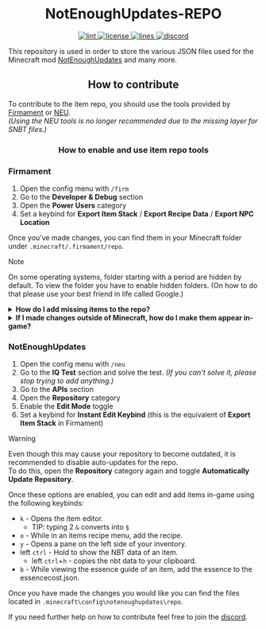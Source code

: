 <!-- markdownlint-disable no-inline-html -->
<h1 align="center"> NotEnoughUpdates-REPO </h1>

<p align="center">
  <!-- lint -->
  <a href="https://github.com/NotEnoughUpdates/NotEnoughUpdates-REPO/actions" target="_blank">
    <img src="https://img.shields.io/github/actions/workflow/status/NotEnoughUpdates/NotEnoughUpdates-REPO/NotEnoughUpdates-REPO-Workflow.yml?label=lint&logo=github&logoColor=FFFFFF&branch=master" alt="lint">
  </a>
  <!-- license -->
  <a href="https://github.com/NotEnoughUpdates/NotEnoughUpdates-REPO/blob/master/LICENSE" target="_blank">
    <img src="https://img.shields.io/github/license/NotEnoughUpdates/NotEnoughUpdates-REPO?color=success&logo=github&logoColor=FFFFFF" alt="license">
  </a>
  <!-- lines -->
  <a href="https://github.com/NotEnoughUpdates/NotEnoughUpdates-REPO">
    <img src="https://tokei.rs/b1/github/NotEnoughUpdates/NotEnoughUpdates-REPO" alt="lines">
  </a>
  <!-- discord -->
  <a href="https://discord.gg/moulberry" target="_blank">
    <img src="https://img.shields.io/discord/516977525906341928?label=discord&color=success&logo=discord&logoColor=FFFFFF" alt="discord">
  </a>
</p>

This repository is used in order to store the various JSON files used for the Minecraft mod [NotEnoughUpdates](https://github.com/Moulberry/NotEnoughUpdates) and many more.

<h2 align="center"> How to contribute </h2>

To contribute to the item repo, you should use the tools provided by [Firmament](https://modrinth.com/mod/firmament) or [NEU](https://modrinth.com/mod/notenoughupdates).  
*(Using the NEU tools is no longer recommended due to the missing layer for SNBT files.)*

<h3 align="center"> How to enable and use item repo tools </h3>

### Firmament

1. Open the config menu with `/firm`
2. Go to the **Developer & Debug** section
3. Open the **Power Users** category
4. Set a keybind for **Export Item Stack** / **Export Recipe Data** / **Export NPC Location**

Once you’ve made changes, you can find them in your Minecraft folder under `.minecraft/.firmament/repo`.

> [!NOTE]  
> On some operating systems, folder starting with a period are hidden by default. To view the folder you have to enable hidden folders. (On how to do that please use your best friend in life called Google.)

<details>
<summary><b>How do I add missing items to the repo?</b></summary>
<br>

1. Press your keybind for **Export Item Stack**  
2. Open your Minecraft folder  
3. Upload the newly created `.json` and `.snbt` files to your own fork of the NEU-Repo  
   - JSON files can be found under `.firmament/repo/items`  
   - SNBT files can be found under `.firmament/repo/itemsOverlay/(Note 1)`  
     - **Note 1:** You may find more than one folder here. The numbers represent the Minecraft Data Version in which the item was exported.  
       Example: The data version for Minecraft `1.21.5` is `4325` (see the Minecraft Wiki: <https://minecraft.wiki/w/Data_version>).  
       If you encounter a data version that does not exist in the original NEU-Repo, don’t worry—just commit the new folder with your changes.
4. Make a pull request to the NEU-Repo  
5. Wait for it to be merged  

</details>

<details>
<summary><b>If I made changes outside of Minecraft, how do I make them appear in-game?</b></summary>

There are two ways to do this:  

1. Restart your Minecraft client  
2. Use the in-game Firmament command: `/firm repo reload`  

*Tip: Since you may need to do this more than once, you can set up a keybind with `/firm macros`.*  

---

> [!WARNING]  
> If you made changes to an item’s lore, you need to re-sync the `nbttag` to make it correct again.  
> *(Otherwise, our GitHub workflow will yell at you.)*  
> To do this, run:  
>
> ```bash
> /firm dev reexportlore <itemID>
> ```  
>
> Example: `/firm dev reexportlore WARDEN_HELMET`

</details>

### NotEnoughUpdates

1. Open the config menu with `/neu`  
2. Go to the **IQ Test** section and solve the test. *(If you can’t solve it, please stop trying to add anything.)*  
3. Go to the **APIs** section  
4. Open the **Repository** category  
5. Enable the **Edit Mode** toggle  
6. Set a keybind for **Instant Edit Keybind** (this is the equivalent of **Export Item Stack** in Firmament)  

> [!WARNING]  
> Even though this may cause your repository to become outdated, it is recommended to disable auto-updates for the repo.  
> To do this, open the **Repository** category again and toggle **Automatically Update Repository**.

Once these options are enabled, you can edit and add items in-game using the following keybinds:

- `k` - Opens the item editor.
  - TIP: typing 2 `&` converts into `§`
- `o` - While in an items recipe menu, add the recipe.
- `y` - Opens a pane on the left side of your inventory.
- left `ctrl` - Hold to show the NBT data of an item.
  - left `ctrl`+`h` - copies the nbt data to your clipboard.
- `b` - While viewing the essence guide of an item, add the essence to the essencecost.json.

Once you have made the changes you would like you can find the files located in `.minecraft\config\notenoughupdates\repo`.

If you need further help on how to contribute feel free to join the [discord](https://discord.gg/moulberry).
